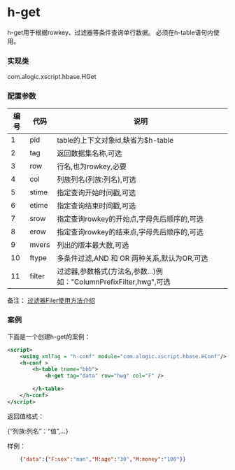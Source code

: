 h-get
========

h-get用于根据rowkey、过滤器等条件查询单行数据。
必须在h-table语句内使用。


### 实现类

com.alogic.xscript.hbase.HGet


### 配置参数

| 编号 | 代码 | 说明 |
| ---- | ---- | ---- |
| 1 | pid | table的上下文对象id,缺省为$h-table | 
| 2 | tag | 返回数据集名称,可选 | 
| 3 | row | 行名,也为rowkey,必要 | 
| 4 | col | 列族列名(列族:列名),可选 | 
| 5 | stime | 指定查询开始时间戳,可选 | 
| 6 | etime | 指定查询结束时间戳,可选 | 
| 7 | srow | 指定查询rowkey的开始点,字母先后顺序的,可选 | 
| 8 | erow | 指定查询rowkey的结束点,字母先后顺序的,可选 | 
| 9 | mvers | 列出的版本最大数,可选 | 
| 10 | ftype | 多条件过滤,AND 和 OR 两种关系,默认为OR,可选 | 
| 11 | filter | 过滤器,参数格式(方法名,参数...)例如："ColumnPrefixFilter,hwg",可选 | 

备注：
[过滤器Filer使用方法介绍](h-filter.md)


### 案例

下面是一个创建h-get的案例：

```xml
<script>
	<using xmlTag = "h-conf" module="com.alogic.xscript.hbase.HConf"/>
	<h-conf >
		<h-table tname="bbb">
			<h-get tag="data" row="hwg" col="F" />
			
		</h-table>
	</h-conf>
</script>
```

返回值格式：

{“列族:列名”：“值”,...}

样例：
```json
	{"data":{"F:sex":"man","M:age":"30","M:money":"100"}}
```
